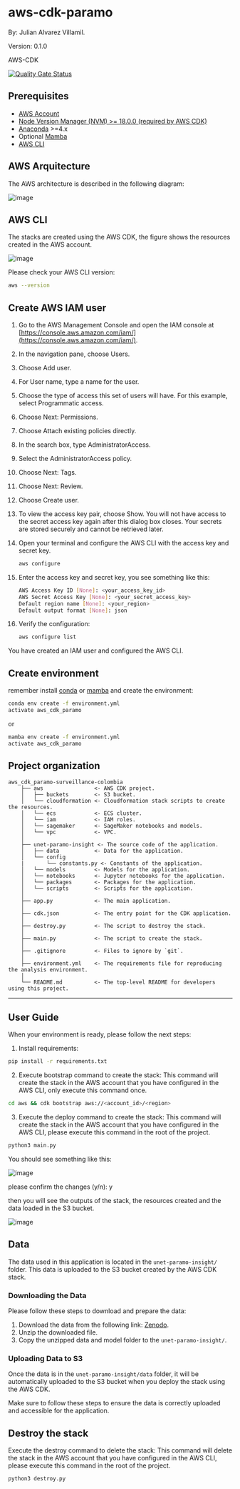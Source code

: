 # aws-cdk-paramo 

By: Julian Alvarez Villamil.

Version: 0.1.0

AWS-CDK

[![Quality Gate Status](https://sonarcloud.io/api/project_badges/measure?project=julian36alvarez_aws-cdk-paramo-surveillance-colombia&metric=alert_status)](https://sonarcloud.io/dashboard?id=julian36alvarez_aws-cdk-paramo-surveillance-colombia)


## Prerequisites

- [AWS Account](https://aws.amazon.com/)
- [Node Version Manager (NVM) >= 18.0.0 (required by AWS CDK)](https://github.com/nvm-sh/nvm)
- [Anaconda](https://www.anaconda.com/download/) >=4.x
- Optional [Mamba](https://mamba.readthedocs.io/en/latest/)
- [AWS CLI](https://docs.aws.amazon.com/cli/latest/userguide/cli-chap-install.html)

## AWS Arquitecture

The AWS architecture is described in the following diagram:

![image](img/AWS-CLI.png)

## AWS CLI

The stacks are created using the AWS CDK, the figure shows the resources created in the AWS account.

![image](img/cliaws.png)



Please check your AWS CLI version:
    
```bash
aws --version
```
 ## Create AWS IAM user

1. Go to the AWS Management Console and open the IAM console at [https://console.aws.amazon.com/iam/](https://console.aws.amazon.com/iam/).

2. In the navigation pane, choose Users.

3. Choose Add user.

4. For User name, type a name for the user.

5. Choose the type of access this set of users will have. For this example, select Programmatic access.

6. Choose Next: Permissions.

7. Choose Attach existing policies directly.

8. In the search box, type AdministratorAccess.

9. Select the AdministratorAccess policy.

10. Choose Next: Tags.

11. Choose Next: Review.

12. Choose Create user.

13. To view the access key pair, choose Show. You will not have access to the secret access key again after this dialog box closes. Your secrets are stored securely and cannot be retrieved later.

14. Open your terminal and configure the AWS CLI with the access key and secret key.

    ```bash
    aws configure
    ```

15. Enter the access key and secret key, you see something like this:

    ```bash
    AWS Access Key ID [None]: <your_access_key_id>
    AWS Secret Access Key [None]: <your_secret_access_key>
    Default region name [None]: <your_region>
    Default output format [None]: json
    ```
16. Verify the configuration:

     ```bash
    aws configure list
    ```
You have created an IAM user and configured the AWS CLI.

## Create environment

remember install [conda](https://www.anaconda.com/download/) or [mamba](https://mamba.readthedocs.io/en/latest/) and create the environment:

```bash
conda env create -f environment.yml
activate aws_cdk_paramo
```

or 

```bash
mamba env create -f environment.yml
activate aws_cdk_paramo
```

## Project organization

    aws_cdk_paramo-surveillance-colombia
        ├── aws                <- AWS CDK project.
        │   ├── buckets        <- S3 bucket.
        │   └── cloudformation <- Cloudformation stack scripts to create the resources.
        │   └── ecs            <- ECS cluster.
        │   └── iam            <- IAM roles.
        │   └── sagemaker      <- SageMaker notebooks and models.
        │   └── vpc            <- VPC.
        │
        ├── unet-paramo-insight <- The source code of the application.
        │   ├── data           <- Data for the application.
        │   └── config
        |       └── constants.py <- Constants of the application.
        │   └── models         <- Models for the application.
        │   └── notebooks      <- Jupyter notebooks for the application.
        │   └── packages       <- Packages for the application.
        │   └── scripts        <- Scripts for the application.
        │   
        ├── app.py             <- The main application.
        │
        ├── cdk.json           <- The entry point for the CDK application.
        │
        ├── destroy.py         <- The script to destroy the stack.
        │
        ├── main.py            <- The script to create the stack.
        │
        ├── .gitignore         <- Files to ignore by `git`.
        │
        ├── environment.yml    <- The requirements file for reproducing the analysis environment.
        │
        └── README.md          <- The top-level README for developers using this project.

---

## User Guide

When your environment is ready, please follow the next steps:

1. Install requirements:

```bash 
pip install -r requirements.txt
```

2. Execute bootstrap command to create the stack: This command will create the stack in the AWS account that you have configured in the AWS CLI, only execute this command once.

```bash
cd aws && cdk bootstrap aws://<account_id>/<region>
```

3. Execute the deploy command to create the stack: This command will create the stack in the AWS account that you have configured in the AWS CLI, please execute this command in the root of the project.

```bash
python3 main.py
```
You should see something like this:

![image](https://github.com/julian36alvarez/aws-cdk-paramo-surveillance-colombia/assets/31891276/1e73238e-976d-413b-b82d-76ab791f4907)

please confirm the changes (y/n): y

then you will see the outputs of the stack, the resources created and the data loaded in the S3 bucket.

![image](https://github.com/julian36alvarez/aws-cdk-paramo-surveillance-colombia/assets/31891276/b9fccdd0-9aed-42dd-9ecd-0321af364c76)

## Data

The data used in this application is located in the `unet-paramo-insight/` folder. This data is uploaded to the S3 bucket created by the AWS CDK stack.

### Downloading the Data

Please follow these steps to download and prepare the data:

1. Download the data from the following link: [Zenodo](https://zenodo.org/record/13124217).
2. Unzip the downloaded file.
3. Copy the unzipped data and model folder to the `unet-paramo-insight/`.

### Uploading Data to S3

Once the data is in the `unet-paramo-insight/data` folder, it will be automatically uploaded to the S3 bucket when you deploy the stack using the AWS CDK.

Make sure to follow these steps to ensure the data is correctly uploaded and accessible for the application.

## Destroy the stack

Execute the destroy command to delete the stack: This command will delete the stack in the AWS account that you have configured in the AWS CLI, please execute this command in the root of the project.

```bash
python3 destroy.py
```
